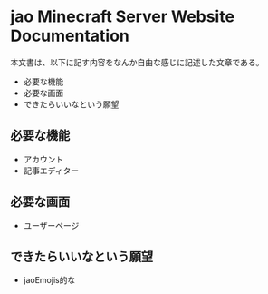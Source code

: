 # jao Minecraft Server Website Documentation

本文書は、以下に記す内容をなんか自由な感じに記述した文章である。

- 必要な機能
- 必要な画面
- できたらいいなという願望

## 必要な機能

- アカウント
- 記事エディター

## 必要な画面

- ユーザーページ

## できたらいいなという願望

- jaoEmojis的な
